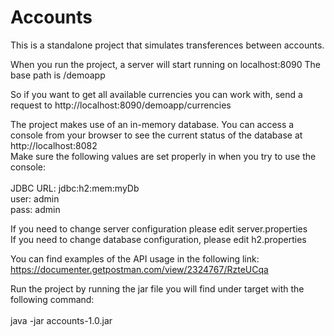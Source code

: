 # Accounts

This is a standalone project that simulates transferences between accounts.

When you run the project, a server will start running on localhost:8090
The base path is /demoapp

So if you want to get all available currencies you can work with, send a request to http://localhost:8090/demoapp/currencies

The project makes use of an in-memory database. 
You can access a console from your browser to see the current status of the database at http://localhost:8082 <br/>
Make sure the following values are set properly in when you try to use the console: <br /> <br />
JDBC URL: jdbc:h2:mem:myDb <br/>
user: admin <br/>
pass: admin

If you need to change server configuration please edit server.properties <br />
If you need to change database configuration, please edit h2.properties

You can find examples of the API usage in the following link: <br />
https://documenter.getpostman.com/view/2324767/RzteUCqa

Run the project by running the jar file you will find under target with the following command: <br /> <br />
java -jar accounts-1.0.jar
